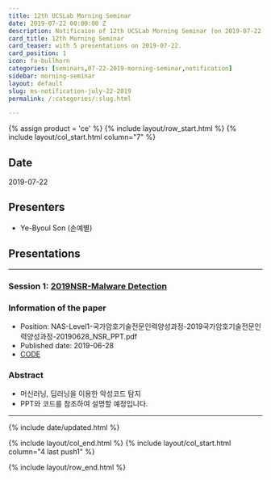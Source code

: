 ```yaml
---
title: 12th UCSLab Morning Seminar
date: 2019-07-22 00:00:00 Z
description: Notificaion of 12th UCSLab Morning Seminar (on 2019-07-22)
card_title: 12th Morning Seminar
card_teaser: with 5 presentations on 2019-07-22.
card_position: 1
icon: fa-bullhorn
categories: [seminars,07-22-2019-morning-seminar,notification]
sidebar: morning-seminar
layout: default
slug: ms-notification-july-22-2019
permalink: /:categories/:slug.html

---
```


{% assign product = 'ce' %}
{% include layout/row_start.html %}
{% include layout/col_start.html column="7" %}

## Date
2019-07-22

## Presenters
+ Ye-Byoul Son (손예별)

## Presentations

---

### Session 1: [2019NSR-Malware Detection](https://inhaucs.github.io/seminars/07-22-2019-morning-seminar/presentation/ms-presentation-hy-july-22-2019.html)

### Information of the paper
+ Position: NAS-Level1-국가암호기술전문인력양성과정-2019국가암호기술전문인력양성과정-20190628_NSR_PPT.pdf
+ Published date: 2019-06-28
+ [CODE](http://165.246.44.144:8888/tree/byoul/6.June)


### Abstract
+ 머신러닝, 딥러닝을 이용한 악성코드 탐지
+ PPT와 코드를 참조하여 설명할 예정입니다.


---


{% include date/updated.html %}

{% include layout/col_end.html %}
{% include layout/col_start.html column="4 last push1" %}

{% include layout/row_end.html %}
